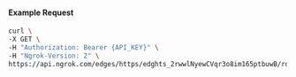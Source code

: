 <!-- Code generated for API Clients. DO NOT EDIT. -->

#### Example Request

```bash
curl \
-X GET \
-H "Authorization: Bearer {API_KEY}" \
-H "Ngrok-Version: 2" \
https://api.ngrok.com/edges/https/edghts_2rwwlNyewCVqr3o8im165ptbuwB/routes/edghtsrt_2rwwlPca5xMvdyrVpbUDeL35SwM/saml
```
